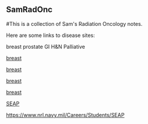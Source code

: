 ## SamRadOnc

#This is a collection of Sam's Radiation Oncology notes.

Here are some links to disease sites:

breast
prostate
GI
H&N
Palliative

[breast](breast.md)

[breast](/breast.md)

[breast](./breast.md)

[breast](https://github.com/sjwabh/SamRadOnc/blob/main/breast.md)

[SEAP](https://www.nrl.navy.mil/Careers/Students/SEAP)

<https://www.nrl.navy.mil/Careers/Students/SEAP>


